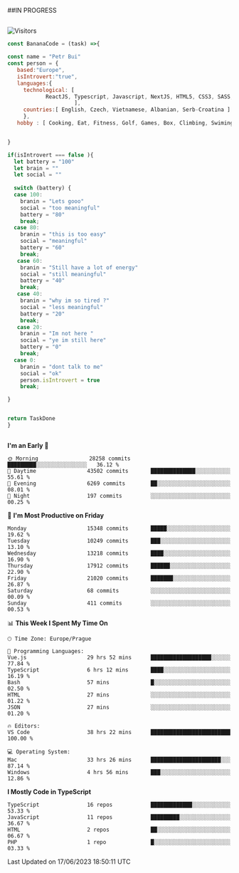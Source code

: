 ##IN PROGRESS
##
![Visitors](https://komarev.com/ghpvc/?username=petrbui&style=for-the-badge&label=Visitors+👀)
```Javascript
const BananaCode = (task) =>{

const name = "Petr Bui"
const person = {
   based:"Europe",
   isIntrovert:"true",
   languages:{
     technological: [ 
            ReactJS, Typescript, Javascript, NextJS, HTML5, CSS3, SASS, Redux, Node, Storybook, Styled-Component
                     ],
     countries:[ English, Czech, Vietnamese, Albanian, Serb-Croatina ]
     },
   hobby : [ Cooking, Eat, Fitness, Golf, Games, Box, Climbing, Swiming],


}

if(isIntrovert === false ){
  let battery = "100"
  let brain = ""
  let social = ""
  
  switch (battery) {
  case 100:
    branin = "Lets gooo"
    social = "too meaningful"
    battery = "80"
    break;
  case 80:
    branin = "this is too easy"
    social = "meaningful"
    battery = "60"
    break;
   case 60:
    branin = "Still have a lot of energy"
    social = "still meaningful"
    battery = "40"
    break;
   case 40:
    branin = "why im so tired ?"
    social = "less meaningful"
    battery = "20"
    break;
   case 20:
    branin = "Im not here "
    social = "ye im still here"
    battery = "0"
    break;
  case 0:
    branin = "dont talk to me"
    social = "ok"
    person.isIntrovert = true
    break;

}


return TaskDone
}
```



##
<!--
[![My GitHub stats](https://github-readme-stats.vercel.app/api?username=petrbui&theme=github_dark)](https://github.com/anuraghazra/github-readme-stats)

[![My wakatime stats](https://github-readme-stats.vercel.app/api/wakatime?username=petrbui&theme=github_dark)](https://github.com/anuraghazra/github-readme-stats)
-->
<!--START_SECTION:waka-->
**I'm an Early 🐤** 

```text
🌞 Morning                28258 commits       █████████░░░░░░░░░░░░░░░░   36.12 % 
🌆 Daytime                43502 commits       ██████████████░░░░░░░░░░░   55.61 % 
🌃 Evening                6269 commits        ██░░░░░░░░░░░░░░░░░░░░░░░   08.01 % 
🌙 Night                  197 commits         ░░░░░░░░░░░░░░░░░░░░░░░░░   00.25 % 
```
📅 **I'm Most Productive on Friday** 

```text
Monday                   15348 commits       █████░░░░░░░░░░░░░░░░░░░░   19.62 % 
Tuesday                  10249 commits       ███░░░░░░░░░░░░░░░░░░░░░░   13.10 % 
Wednesday                13218 commits       ████░░░░░░░░░░░░░░░░░░░░░   16.90 % 
Thursday                 17912 commits       ██████░░░░░░░░░░░░░░░░░░░   22.90 % 
Friday                   21020 commits       ███████░░░░░░░░░░░░░░░░░░   26.87 % 
Saturday                 68 commits          ░░░░░░░░░░░░░░░░░░░░░░░░░   00.09 % 
Sunday                   411 commits         ░░░░░░░░░░░░░░░░░░░░░░░░░   00.53 % 
```


📊 **This Week I Spent My Time On** 

```text
🕑︎ Time Zone: Europe/Prague

💬 Programming Languages: 
Vue.js                   29 hrs 52 mins      ███████████████████░░░░░░   77.84 % 
TypeScript               6 hrs 12 mins       ████░░░░░░░░░░░░░░░░░░░░░   16.19 % 
Bash                     57 mins             █░░░░░░░░░░░░░░░░░░░░░░░░   02.50 % 
HTML                     27 mins             ░░░░░░░░░░░░░░░░░░░░░░░░░   01.22 % 
JSON                     27 mins             ░░░░░░░░░░░░░░░░░░░░░░░░░   01.20 % 

🔥 Editors: 
VS Code                  38 hrs 22 mins      █████████████████████████   100.00 % 

💻 Operating System: 
Mac                      33 hrs 26 mins      ██████████████████████░░░   87.14 % 
Windows                  4 hrs 56 mins       ███░░░░░░░░░░░░░░░░░░░░░░   12.86 % 
```

**I Mostly Code in TypeScript** 

```text
TypeScript               16 repos            █████████████░░░░░░░░░░░░   53.33 % 
JavaScript               11 repos            █████████░░░░░░░░░░░░░░░░   36.67 % 
HTML                     2 repos             ██░░░░░░░░░░░░░░░░░░░░░░░   06.67 % 
PHP                      1 repo              █░░░░░░░░░░░░░░░░░░░░░░░░   03.33 % 
```




 Last Updated on 17/06/2023 18:50:11 UTC
<!--END_SECTION:waka-->
